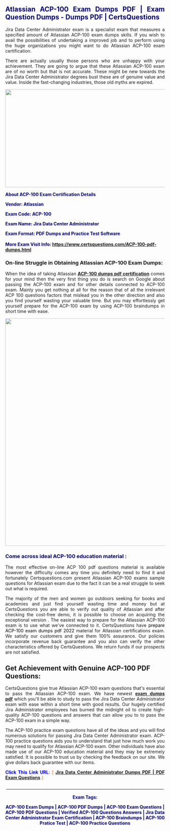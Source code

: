 <h2 style="text-align: justify;"><span style="color: #000080;">Atlassian ACP-100 Exam Dumps PDF | Exam Question Dumps - Dumps PDF | CertsQuestions</span></h2>
<p style="text-align: justify;">Jira Data Center Administrator exam is a specialist exam that measures a specified amount of Atlassian  ACP-100 exam dumps skills. If you wish to avail the possibilities of undertaking a improved job and to perform using the huge organizations you might want to do Atlassian ACP-100 exam certification.</p>
<p style="text-align: justify;">There are actually usually those persons who are unhappy with your achievement. They are going to argue that these Atlassian  ACP-100 exam are of no worth but that is not accurate. These might be new towards the Jira Data Center Administrator degrees bust these are of genuine value and value. Inside the fast-changing industries, those old myths are expired.</p>
<p><img style="display: block; margin-left: auto; margin-right: auto;" src="https://i.imgur.com/eaP4ae9.png" width="840" height="310" /></p>
<p><span style="color: #000080;"><strong>About ACP-100 Exam Certification Details</strong></span></p>
<p><span style="color: #000080;"><strong>Vendor: Atlassian<br /></strong></span></p>
<p><span style="color: #000080;"><strong>Exam Code: ACP-100</strong></span></p>
<p><span style="color: #000080;"><strong>Exam Name: Jira Data Center Administrator</strong></span></p>
<p><span style="color: #000080;"><strong>Exam Format: PDF Dumps and Practice Test Software<br /><br />More Exam Visit Info: <span style="color: #ff6600;"><a href="https://www.certsquestions.com/ACP-100-pdf-dumps.html">https://www.certsquestions.com/ACP-100-pdf-dumps.html</a></span></strong></span></p>
<h3>On-line Struggle in Obtaining Atlassian ACP-100 Exam Dumps:</h3>
<p style="text-align: justify;">When the idea of taking Atlassian <a href="https://www.certsquestions.com/ACP-100-pdf-dumps.html"><strong> ACP-100 dumps pdf certification</strong></a> comes for your mind then the very first thing you do is search on Google about passing the ACP-100 exam and for other details connected to ACP-100 exam. Mainly you get nothing at all for the reason that of all the irrelevant ACP 100 questions factors that mislead you in the other direction and also you find yourself wasting your valuable time. But you may effortlessly get yourself prepare for the ACP-100 exam by using ACP-100 braindumps in short time with ease.</p>
<p><a href="https://www.certsquestions.com/ACP-100-pdf-dumps.html"><img style="display: block; margin-left: auto; margin-right: auto;" src="https://i.imgur.com/pxhoKQ2.png" width="720" /></a></p>
<h3><span style="color: #000080;">Come across ideal  ACP-100 education material :</span></h3>
<p style="text-align: justify;">The most effective on-line ACP 100 pdf questions material is available however the difficulty comes any time you definitely need to find it and fortunately Certsquestions.com present Atlassian ACP-100 exams sample questions for Atlassian  exam due to the fact it can be a real struggle to seek out what is required.</p>
<p style="text-align: justify;">The majority of the men and women go outdoors seeking for books and academies and just find yourself wasting time and money but at CertsQuestions you are able to verify out quality of Atlassian  and after checking the cost-free demo, it is possible to choose on acquiring the exceptional version . The easiest way to prepare for the Atlassian ACP-100 exam is to use what we've connected to it. CertsQuestions have <span style="color: #000000;">prepare ACP-100 exam dumps pdf 2022</span> material for Atlassian certifications exam. We satisfy our customers and give them 100% assurance. Our policies incorporate revenue back guarantee and you also can verify the other characteristics offered by CertsQuestions. We return funds if our prospects are not satisfied.</p>
<h2>Get Achievement with Genuine ACP-100 PDF Questions:</h2>
<p style="text-align: justify;">CertsQuestions give true Atlassian ACP-100 exam questions that's essential to pass the Atlassian  ACP-100 exam. We have newest<strong>&nbsp;<a href="https://www.certsquestions.com/">exam dumps pdf</a></strong>&nbsp;which you'll be able to study to pass the Jira Data Center Administrator exam with ease within a short time with good results. Our hugely certified Jira Administrator employees has burned the midnight oil to create high-quality ACP-100 questions and answers that can allow you to to pass the ACP-100 exam in a simple way.</p>
<p style="text-align: justify;">The ACP-100 practice exam questions have all of the ideas and you will find numerous solutions for passing Jira Data Center Administrator exam. ACP-100 practice questions aids you to understand that just how much work you may need to qualify for Atlassian  ACP-100 exam. Other individuals have also made use of our ACP-100 education material and they may be extremely satisfied. It is possible to trust us by checking the feedback on our site. We give dollars back guarantee with our items.</p>
<p style="text-align: justify;"><span style="color: #0000ff;"><strong>Click This Link URL</strong>:</span> <span style="color: #ff6600;">[ <strong><a href="https://www.certsquestions.com/jira-administrator-certification.html">Jira Data Center Administrator Dumps PDF | PDF Exam Questions</a></strong> ]</span></p>
<p style="text-align: center;">______________________________________________________________________________</p>
<p style="text-align: center;"><span style="color: #000080;"><strong>Exam Tags:</strong></span></p>
<p style="text-align: center;"><span style="color: #000080;"><strong>ACP-100 Exam Dumps | ACP-100 PDF Dumps | ACP-100 Exam Questions | ACP-100 PDF Questions | Verified ACP-100 Questions Answers | Jira Data Center Administrator Exam Certification | ACP-100 Braindumps | ACP-100 Pratice Test | ACP-100 Practice Questions</strong></span></p>
